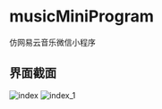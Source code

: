# musicMiniProgram
仿网易云音乐微信小程序
## 界面截面
![index](http://i.niupic.com/images/2021/09/17/9BTJ.png)
![index_1](https://i.niupic.com/images/2021/09/17/9BTM.png)
